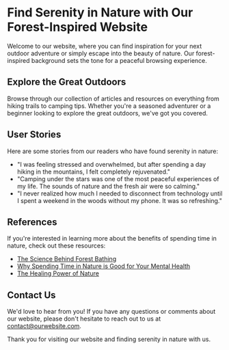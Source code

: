 <!--font:Dancing Script-->

# Find Serenity in Nature with Our Forest-Inspired Website

Welcome to our website, where you can find inspiration for your next outdoor adventure or simply escape into the beauty of nature. Our forest-inspired background sets the tone for a peaceful browsing experience.

## Explore the Great Outdoors

Browse through our collection of articles and resources on everything from hiking trails to camping tips. Whether you're a seasoned adventurer or a beginner looking to explore the great outdoors, we've got you covered.

## User Stories

Here are some stories from our readers who have found serenity in nature:

- "I was feeling stressed and overwhelmed, but after spending a day hiking in the mountains, I felt completely rejuvenated."
- "Camping under the stars was one of the most peaceful experiences of my life. The sounds of nature and the fresh air were so calming."
- "I never realized how much I needed to disconnect from technology until I spent a weekend in the woods without my phone. It was so refreshing."

## References

If you're interested in learning more about the benefits of spending time in nature, check out these resources:

- [The Science Behind Forest Bathing](#)
- [Why Spending Time in Nature is Good for Your Mental Health](#)
- [The Healing Power of Nature](#)

## Contact Us

We'd love to hear from you! If you have any questions or comments about our website, please don't hesitate to reach out to us at [contact@ourwebsite.com](mailto:contact@ourwebsite.com).

Thank you for visiting our website and finding serenity in nature with us.

<!--

Write me content for website with wallpaper which alt text is:

"A forest with a misty background"

The name/title of the page should not be 1:1 copy of the alt text but rather a real content of the website which is using this wallpaper.

- Use markdown format 
- Start with heading
- Heading should be short and concise
- The content should look like a real website 
- The website should not be about the wallpaper, wallpaper is just a related background
- Heading should be contain work "wallpaper" or "background"
- Include real sections like references, contact, user stories, etc. use things relevant to the page purpose.
- Feel free to use structure like headings, bullets, numbering, blockquotes, paragraphs, horizontal lines, etc.
- You can use formatting like bold or _italic_
- You can include UTF-8 emojis
- Links should be only #hash anchors (and you can refer to the document itself)
- Do not include images


---


# Explore the Enchanting Forests with Our Wallpaper

Welcome to our website, where you can find inspiration for your next adventure in the great outdoors. Our "Forest with a Misty Background" wallpaper is the perfect backdrop for those who love the serene beauty of nature.

## About Our Wallpaper

Our wallpaper captures the essence of a forest in the early morning hours when the mist is still lingering among the trees. The image is high-quality and will transform any room into a peaceful sanctuary. Whether you want to create a calming atmosphere in your bedroom or add a touch of nature to your office space, our wallpaper is the perfect choice.

## User Stories

Here are some user stories from our satisfied customers:

- "I installed the forest wallpaper in my living room, and it feels like I'm sitting in the middle of a tranquil forest. It's so relaxing!"
- "The misty background adds a mystical feel to the wallpaper. I love how it creates a sense of depth and texture."
- "I put up the wallpaper in my home office, and it has made such a difference in my productivity. The natural scenery helps me stay focused and inspired."

## References

If you're interested in learning more about forests and their benefits, check out these resources:

- [The Benefits of Forest Bathing](#)
- [10 Reasons Why Forests Are Important](#)
- [The Healing Power of Nature](#)

## Contact Us

We'd love to hear from you! If you have any questions or comments about our products, please don't hesitate to reach out to us at [contact@ourwebsite.com](mailto:contact@ourwebsite.com).

Thank you for visiting our website and exploring the enchanting forests with us.


---


Heading should not include word "wallpaper". The website should not be about the wallpaper itself, wallpaper is just a related background, rewrite whole content.


---


# Find Serenity in Nature with Our Forest-Inspired Website

Welcome to our website, where you can find inspiration for your next outdoor adventure or simply escape into the beauty of nature. Our forest-inspired background sets the tone for a peaceful browsing experience.

## Explore the Great Outdoors

Browse through our collection of articles and resources on everything from hiking trails to camping tips. Whether you're a seasoned adventurer or a beginner looking to explore the great outdoors, we've got you covered.

## User Stories

Here are some stories from our readers who have found serenity in nature:

- "I was feeling stressed and overwhelmed, but after spending a day hiking in the mountains, I felt completely rejuvenated."
- "Camping under the stars was one of the most peaceful experiences of my life. The sounds of nature and the fresh air were so calming."
- "I never realized how much I needed to disconnect from technology until I spent a weekend in the woods without my phone. It was so refreshing."

## References

If you're interested in learning more about the benefits of spending time in nature, check out these resources:

- [The Science Behind Forest Bathing](#)
- [Why Spending Time in Nature is Good for Your Mental Health](#)
- [The Healing Power of Nature](#)

## Contact Us

We'd love to hear from you! If you have any questions or comments about our website, please don't hesitate to reach out to us at [contact@ourwebsite.com](mailto:contact@ourwebsite.com).

Thank you for visiting our website and finding serenity in nature with us.

-->
